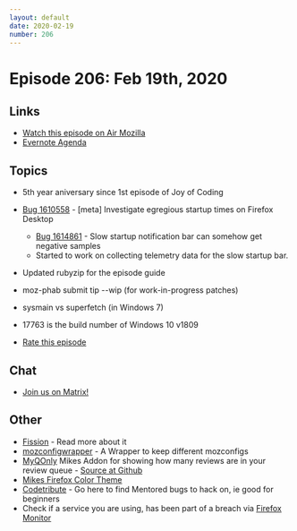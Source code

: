 ```yaml
---
layout: default
date: 2020-02-19
number: 206
---
```


# Episode 206: Feb 19th, 2020

## Links
* [Watch this episode on Air Mozilla](https://air.mozilla.org/event-redirect/357988/)
* [Evernote Agenda](https://www.evernote.com/shard/s434/client/snv?noteGuid=a8840d50-f592-4770-80f6-ee1b332b5df6&noteKey=9d2a0a05a9a24e0a&sn=https%3A%2F%2Fwww.evernote.com%2Fshard%2Fs434%2Fsh%2Fa8840d50-f592-4770-80f6-ee1b332b5df6%2F9d2a0a05a9a24e0a&title=February%2B19th%252C%2B2020%2B-%2BEpisode%2B206)

## Topics
* 5th year aniversary since 1st episode of Joy of Coding
* [Bug 1610558](https://bugzilla.mozilla.org/show_bug.cgi?id=1610558) - [meta] Investigate egregious startup times on Firefox Desktop
  - [Bug 1614861](https://bugzilla.mozilla.org/show_bug.cgi?id=1614861) - Slow startup notification bar can somehow get negative samples
  - Started to work on collecting telemetry data for the slow startup bar.
* Updated rubyzip for the episode guide
* moz-phab submit tip --wip  (for work-in-progress patches)
* sysmain vs superfetch (in Windows 7)
* 17763 is the build number of Windows 10 v1809

* [Rate this episode](https://forms.gle/7G9tSWZTuAt6ViqM7)

## Chat
* [Join us on Matrix!](https://matrix.to/#/!enWuAmKDOEEPYejXRk:mozilla.org?via=mozilla.org&via=raim.ist)

## Other
* [Fission](https://firefox-source-docs.mozilla.org/dom/dom/Fission.html) - Read more about it
* [mozconfigwrapper](https://github.com/ahal/mozconfigwrapper) - A Wrapper to keep different mozconfigs
* [MyQOnly](https://addons.mozilla.org/en-US/firefox/addon/myqonly/) Mikes Addon for showing how many reviews are in your review queue - [Source at Github](https://github.com/mikeconley/myqonly)
* [Mikes Firefox Color Theme](https://addons.mozilla.org/en-US/firefox/addon/electricbluegaloo/)
* [Codetribute](https://codetribute.mozilla.org/) - Go here to find Mentored bugs to hack on, ie good for beginners
* Check if a service you are using, has been part of a breach via [Firefox Monitor](https://monitor.firefox.com/breaches)
